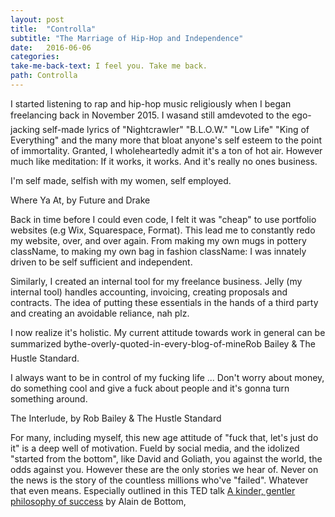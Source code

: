 ```yaml
---
layout: post
title:  "Controlla"
subtitle: "The Marriage of Hip-Hop and Independence"
date:   2016-06-06
categories: 
take-me-back-text: I feel you. Take me back.
path: Controlla
---
```


I started listening to rap and hip-hop music religiously when I began freelancing back in November 2015. I was&#151;and still am&#151;devoted to the ego-jacking self-made lyrics of "Nightcrawler" "B.L.O.W." "Low Life" "King of Everything" and the many more that bloat anyone's self esteem to the point of immortality. Granted, I wholeheartedly admit it's a ton of hot air. However much like meditation: If it works, it works. And it's really no ones business.

<div className="quote big">
  <p>I'm self made, selfish with my women, self employed.</p>
  <span className="source">
    Where Ya At, by Future and Drake
  </span>
</div>

Back in time before I could even code, I felt it was "cheap" to use portfolio websites (e.g Wix, Squarespace, Format). This lead me to constantly redo my website, over, and over again. From making my own mugs in pottery className, to making my own bag in fashion className: I was innately driven to be self sufficient and independent.

Similarly, I created an internal tool for my freelance business. Jelly (my internal tool) handles accounting, invoicing, creating proposals and contracts. The idea of putting these essentials in the hands of a third party and creating an avoidable reliance, nah plz.

I now realize it's holistic. My current attitude towards work in general can be summarized by&#151;the-overly-quoted-in-every-blog-of-mine&#151;Rob Bailey & The Hustle Standard.

<div className="quote big">
  <p>I always want to be in control of my fucking life ... Don't worry about money, do something cool and give a fuck about people and it's gonna turn something around.</p>
  <span className="source">
    The Interlude, by Rob Bailey & The Hustle Standard
  </span>
</div>

For many, including myself, this new age attitude of "fuck that, let's just do it" is a deep well of motivation. Fueld by social media, and the idolized "started from the bottom", like David and Goliath, you against the world, the odds against you. However these are the only stories we hear of. Never on the news is the story of the countless millions who've "failed". Whatever that even means. Especially outlined in this TED talk <a href="https://www.ted.com/talks/alain_de_botton_a_kinder_gentler_philosophy_of_success?language=en" target="_blank">A kinder, gentler philosophy of success</a> by Alain de Bottom,
